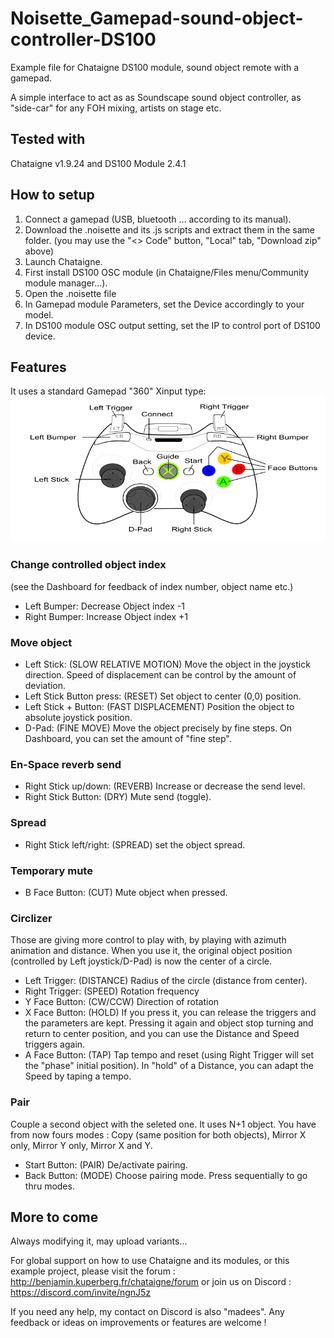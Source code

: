 # Noisette_Gamepad-sound-object-controller-DS100
Example file for Chataigne DS100 module, sound object remote with a gamepad.

A simple interface to act as as Soundscape sound object controller, as "side-car" for any FOH mixing, artists on stage etc.

## Tested with
Chataigne v1.9.24 and DS100 Module 2.4.1

## How to setup
1. Connect a gamepad (USB, bluetooth ... according to its manual).
2. Download the .noisette and its .js scripts and extract them in the same folder. (you may use the "<> Code" button, "Local" tab, "Download zip" above)
3. Launch Chataigne.
4. First install DS100 OSC module (in Chataigne/Files menu/Community module manager...).
5. Open the .noisette file
6. In Gamepad module Parameters, set the Device accordingly to your model.
7. In DS100 module OSC output setting, set the IP to control port of DS100 device.

## Features
It uses a standard Gamepad "360" Xinput type: 
![](https://github.com/madees/Noisette_Gamepad-sound-object-controller-DS100/blob/main/360_controller.png)

### Change controlled object index #
(see the Dashboard for feedback of index number, object name etc.)
- Left Bumper: Decrease Object index -1
- Right Bumper: Increase Object index +1

### Move object
- Left Stick: (SLOW RELATIVE MOTION) Move the object in the joystick direction. Speed of displacement can be control by the amount of deviation.
- Left Stick Button press: (RESET) Set object to center (0,0) position. 
- Left Stick + Button: (FAST DISPLACEMENT) Position the object to absolute joystick position.
- D-Pad: (FINE MOVE) Move the object precisely by fine steps. On Dashboard, you can set the amount of "fine step".

### En-Space reverb send
- Right Stick up/down: (REVERB) Increase or decrease the send level.
- Right Stick Button: (DRY) Mute send (toggle).

### Spread
- Right Stick left/right: (SPREAD) set the object spread.

### Temporary mute
- B Face Button: (CUT) Mute object when pressed.

### Circlizer
Those are giving more control to play with, by playing with azimuth animation and distance.
When you use it, the original object position (controlled by Left joystick/D-Pad) is now the center of a circle.
- Left Trigger: (DISTANCE) Radius of the circle (distance from center).
- Right Trigger: (SPEED) Rotation frequency
- Y Face Button: (CW/CCW) Direction of rotation
- X Face Button: (HOLD) If you press it, you can release the triggers and the parameters are kept. Pressing it again and object stop turning and return to center position, and you can use the Distance and Speed triggers again.
- A Face Button: (TAP) Tap tempo and reset (using Right Trigger will set the "phase" initial position). In "hold" of a Distance, you can adapt the Speed by taping a tempo.

### Pair
Couple a second object with the seleted one. It uses N+1 object. 
You have from now fours modes : Copy (same position for both objects), Mirror X only, Mirror Y only, Mirror X and Y.
- Start Button: (PAIR) De/activate pairing.
- Back Button: (MODE) Choose pairing mode. Press sequentially to go thru modes.


## More to come
Always modifying it, may upload variants...

For global support on how to use Chataigne and its modules, or this example project, please visit the forum : http://benjamin.kuperberg.fr/chataigne/forum or join us on Discord : https://discord.com/invite/ngnJ5z 

If you need any help, my contact on Discord is also "madees". Any feedback or ideas on improvements or features are welcome !
